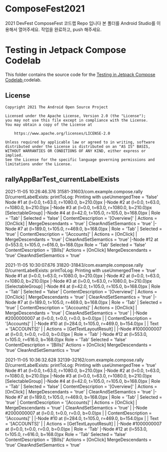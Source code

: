 # ComposeFest2021
2021 DevFest ComposeFest 코드랩 Repo 입니다
본 폴더를 Android Studio를 이용해서 열어주세요.
작업을 완료하고, push 해주세요.

# Testing in Jetpack Compose Codelab

This folder contains the source code for the
[Testing in Jetpack Compose Codelab ](https://developer.android.com/codelabs/jetpack-compose-testing)
codelab.

## License
```
Copyright 2021 The Android Open Source Project

Licensed under the Apache License, Version 2.0 (the "License");
you may not use this file except in compliance with the License.
You may obtain a copy of the License at

    https://www.apache.org/licenses/LICENSE-2.0

Unless required by applicable law or agreed to in writing, software
distributed under the License is distributed on an "AS IS" BASIS,
WITHOUT WARRANTIES OR CONDITIONS OF ANY KIND, either express or implied.
See the License for the specific language governing permissions and
limitations under the License.
```

## rallyAppBarTest_currentLabelExists

2021-11-05 10:26:46.376 31581-31603/com.example.compose.rally D/currentLabelExists: printToLog:
Printing with useUnmergedTree = 'false'
Node #1 at (l=0.0, t=63.0, r=1080.0, b=210.0)px
|-Node #2 at (l=0.0, t=63.0, r=1080.0, b=210.0)px
|-Node #3 at (l=0.0, t=63.0, r=1080.0, b=210.0)px
[SelectableGroup]
|-Node #4 at (l=42.0, t=105.0, r=105.0, b=168.0)px
| Role = 'Tab'
| Selected = 'false'
| ContentDescription = '[Overview]'
| Actions = [OnClick]
| MergeDescendants = 'true'
| ClearAndSetSemantics = 'true'
|-Node #7 at (l=189.0, t=105.0, r=469.0, b=168.0)px
| Role = 'Tab'
| Selected = 'true'
| ContentDescription = '[Accounts]'
| Actions = [OnClick]
| MergeDescendants = 'true'
| ClearAndSetSemantics = 'true'
|-Node #12 at (l=553.0, t=105.0, r=616.0, b=168.0)px
Role = 'Tab'
Selected = 'false'
ContentDescription = '[Bills]'
Actions = [OnClick]
MergeDescendants = 'true'
ClearAndSetSemantics = 'true'

2021-11-05 10:30:07.676 31820-31843/com.example.compose.rally D/currentLabelExists: printToLog:
Printing with useUnmergedTree = 'true'
Node #1 at (l=0.0, t=63.0, r=1080.0, b=210.0)px
|-Node #2 at (l=0.0, t=63.0, r=1080.0, b=210.0)px
|-Node #3 at (l=0.0, t=63.0, r=1080.0, b=210.0)px
[SelectableGroup]
|-Node #4 at (l=42.0, t=105.0, r=105.0, b=168.0)px
| Role = 'Tab'
| Selected = 'false'
| ContentDescription = '[Overview]'
| Actions = [OnClick]
| MergeDescendants = 'true'
| ClearAndSetSemantics = 'true'
|-Node #7 at (l=189.0, t=105.0, r=469.0, b=168.0)px
| Role = 'Tab'
| Selected = 'true'
| ContentDescription = '[Accounts]'
| Actions = [OnClick]
| MergeDescendants = 'true'
| ClearAndSetSemantics = 'true'
|  |-Node #2000000007 at (l=0.0, t=0.0, r=0.0, b=0.0)px
|  | ContentDescription = '[Accounts]'
|  |-Node #10 at (l=284.0, t=105.0, r=469.0, b=154.0)px
|  | Text = '[ACCOUNTS]'
|  | Actions = [GetTextLayoutResult]
|  |-Node #1000000007 at (l=0.0, t=0.0, r=0.0, b=0.0)px
|    Role = 'Tab'
|-Node #12 at (l=553.0, t=105.0, r=616.0, b=168.0)px
Role = 'Tab'
Selected = 'false'
ContentDescription = '[Bills]'
Actions = [OnClick]
MergeDescendants = 'true'
ClearAndSetSemantics = 'true'

2021-11-05 10:36:32.628 32139-32162/com.example.compose.rally D/currentLabelExists: printToLog:
Printing with useUnmergedTree = 'true'
Node #1 at (l=0.0, t=63.0, r=1080.0, b=210.0)px
|-Node #2 at (l=0.0, t=63.0, r=1080.0, b=210.0)px
|-Node #3 at (l=0.0, t=63.0, r=1080.0, b=210.0)px
[SelectableGroup]
|-Node #4 at (l=42.0, t=105.0, r=105.0, b=168.0)px
| Role = 'Tab'
| Selected = 'false'
| ContentDescription = '[Overview]'
| Actions = [OnClick]
| MergeDescendants = 'true'
| ClearAndSetSemantics = 'true'
|-Node #7 at (l=189.0, t=105.0, r=469.0, b=168.0)px
| Role = 'Tab'
| Selected = 'true'
| ContentDescription = '[Accounts]'
| Actions = [OnClick]
| MergeDescendants = 'true'
| ClearAndSetSemantics = 'true'
|  |-Node #2000000007 at (l=0.0, t=0.0, r=0.0, b=0.0)px
|  | ContentDescription = '[Accounts]'
|  |-Node #10 at (l=284.0, t=105.0, r=469.0, b=154.0)px
|  | Text = '[ACCOUNTS]'
|  | Actions = [GetTextLayoutResult]
|  |-Node #1000000007 at (l=0.0, t=0.0, r=0.0, b=0.0)px
|    Role = 'Tab'
|-Node #12 at (l=553.0, t=105.0, r=616.0, b=168.0)px
Role = 'Tab'
Selected = 'false'
ContentDescription = '[Bills]'
Actions = [OnClick]
MergeDescendants = 'true'
ClearAndSetSemantics = 'true'

